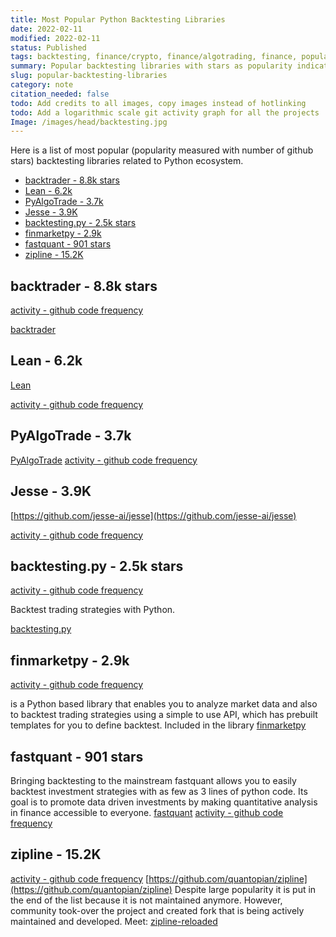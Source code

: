 ```yaml
---
title: Most Popular Python Backtesting Libraries
date: 2022-02-11
modified: 2022-02-11
status: Published
tags: backtesting, finance/crypto, finance/algotrading, finance, popularity, zipline
summary: Popular backtesting libraries with stars as popularity indicators.
slug: popular-backtesting-libraries
category: note
citation_needed: false
todo: Add credits to all images, copy images instead of hotlinking 
todo: Add a logarithmic scale git activity graph for all the projects
Image: /images/head/backtesting.jpg
---
```

Here is a list of most popular (popularity measured with number of github stars) backtesting libraries related to Python ecosystem.

<!-- MarkdownTOC levels='2,3' autolink="true" autoanchor="true" -->

- [backtrader - 8.8k stars](#backtrader---88k-stars)
- [Lean - 6.2k](#lean---62k)
- [PyAlgoTrade - 3.7k](#pyalgotrade---37k)
- [Jesse - 3.9K](#jesse---39k)
- [backtesting.py - 2.5k stars](#backtestingpy---25k-stars)
- [finmarketpy - 2.9k](#finmarketpy---29k)
- [fastquant - 901 stars](#fastquant---901-stars)
- [zipline - 15.2K](#zipline---152k)

<!-- /MarkdownTOC -->

<a id="backtrader---88k-stars"></a>
## backtrader - 8.8k stars

[activity - github code frequency](https://github.com/mementum/backtrader/graphs/code-frequency)

[backtrader](https://github.com/mementum/backtrader)

<a id="lean---62k"></a>
## Lean - 6.2k
[Lean](https://github.com/QuantConnect/Lean)

[activity - github code frequency](https://github.com/QuantConnect/Lean/graphs/code-frequency)

<a id="pyalgotrade---37k"></a>
## PyAlgoTrade - 3.7k
[PyAlgoTrade](https://gbeced.github.io/pyalgotrade/)
[activity - github code frequency](https://github.com/gbeced/pyalgotrade/graphs/code-frequency)

<a id="jesse---39k"></a>
## Jesse - 3.9K
[https://github.com/jesse-ai/jesse](https://github.com/jesse-ai/jesse) 

[activity - github code frequency](https://github.com/jesse-ai/jesse/graphs/code-frequency)

<a id="backtestingpy---25k-stars"></a>
## backtesting.py - 2.5k stars

[activity - github code frequency](https://github.com/kernc/backtesting.py/graphs/code-frequency)

Backtest trading strategies with Python.

[backtesting.py](https://github.com/kernc/backtesting.py)

<a id="finmarketpy---29k"></a>
## finmarketpy - 2.9k

[activity - github code frequency](https://github.com/cuemacro/finmarketpy/graphs/code-frequency)

is a Python based library that enables you to analyze market data and also to backtest trading strategies using a simple to use API, which has prebuilt templates for you to define backtest. Included in the library
[finmarketpy](https://github.com/cuemacro/finmarketpy)

<a id="fastquant---901-stars"></a>
## fastquant - 901 stars
Bringing backtesting to the mainstream
fastquant allows you to easily backtest investment strategies with as few as 3 lines of python code. Its goal is to promote data driven investments by making quantitative analysis in finance accessible to everyone.
[fastquant](https://github.com/enzoampil/fastquant)
[activity - github code frequency](https://github.com/enzoampil/fastquant/graphs/code-frequency)

<a id="zipline---152k"></a>
## zipline - 15.2K
[activity - github code frequency](https://github.com/quantopian/zipline/graphs/code-frequency)
[https://github.com/quantopian/zipline](https://github.com/quantopian/zipline) 
Despite large popularity it is put in the end of the list because it is not maintained anymore. However, community took-over the project and created fork that is being actively maintained and developed. Meet: [zipline-reloaded](https://github.com/stefan-jansen/zipline-reloaded)